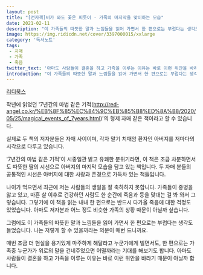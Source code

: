 ```yaml
---
layout: post
title: "[전자책]비가 와도 꽃은 피듯이 - 가족의 마지막을 맞이하는 모습"
date: 2021-02-11
description: "이 가족들의 따뜻한 말과 느낌들을 읽어 가면서 한 편으로는 부럽다는 생각도 들었습니다."
image: https://img.ridicdn.net/cover/3397000015/xxlarge
category: '독서노트'
tags: 
 - 치매
 - 가족
 - 죽음
twitter_text: '아마도 사람들이 결혼을 하고 가족을 이루는 이유는 바로 이런 위안을 바라기 때문이 아닐까 합니다.'
introduction: "이 가족들의 따뜻한 말과 느낌들을 읽어 가면서 한 편으로는 부럽다는 생각도 들었습니다."
---
```


[리디북스](https://ridibooks.com/books/3397000015)

작년에 읽었던 '7년간의 마법 같은 기적(http://red-angel.co.kr/%EB%8F%85%EC%84%9C%EB%85%B8%ED%8A%B8/2020/05/25/magical_events_of_7years.html)'의 형제 자매 같은 책이라고 할 수 있습니다.

실제로 두 책의 저자분들은 자매 사이이며, 각자 말기 치매암 환자인 아버지를 저마다의 시각으로 다루고 있습니다.

'7년간의 마법 같은 기적'이 시종일관 밝고 유쾌한 분위기라면, 이 책은 조금 차분하면서도 따뜻한 딸의 시선으로 아버지의 마지막 모습을 담고 있는 책입니다.
두 자매 분들의 공통적인 시선은 아버지에 대한 사랑과 존경으로 가득차 있는 책들입니다.

나이가 먹으면서 최근에 저는 사람들의 생일을 잘 축하하지 못합니다. 가족들이 중병을 앓고 있고, 마흔 살 이후로 건강하던 사람도 한 순간에 죽음과 등을 맞대는 걸 봐 와서 그렇습니다. 그렇기에 이 책을 읽는 내내 한 편으로는 반드시 다가올 죽음에 대한 걱정도 있었습니다. 아마도 저자분과 어느 정도 비슷한 가족의 상황 때문이 아닐까 싶습니다.

그럼에도 이 가족들의 따뜻한 말과 느낌들을 읽어 가면서 한 편으로는 부럽다는 생각도 들었습니다. 나는 저렇게 할 수 있을까라는 의문이 매번 드니까요.

매번 조금 더 현실을 용기있게 마주하게 해달라고 누군가에게 빌면서도, 한 편으로는 가족중 누군가가 위로의 말을 건네주었으면 어떨까라는 기대를 해보기도 합니다. 아마도 사람들이 결혼을 하고 가족을 이루는 이유는 바로 이런 위안을 바라기 때문이 아닐까 합니다.